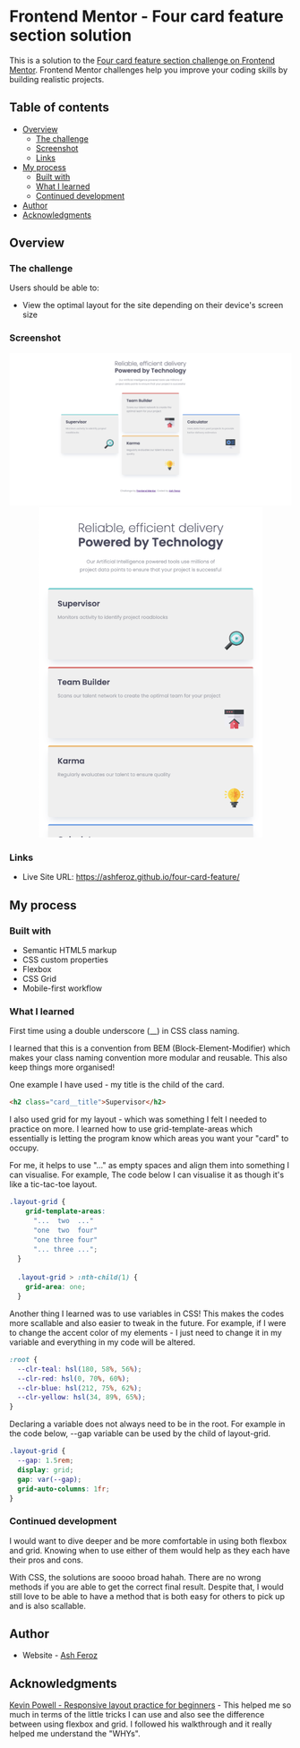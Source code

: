 # Frontend Mentor - Four card feature section solution

This is a solution to the [Four card feature section challenge on Frontend Mentor](https://www.frontendmentor.io/challenges/four-card-feature-section-weK1eFYK). Frontend Mentor challenges help you improve your coding skills by building realistic projects. 

## Table of contents

- [Overview](#overview)
  - [The challenge](#the-challenge)
  - [Screenshot](#screenshot)
  - [Links](#links)
- [My process](#my-process)
  - [Built with](#built-with)
  - [What I learned](#what-i-learned)
  - [Continued development](#continued-development)
- [Author](#author)
- [Acknowledgments](#acknowledgments)


## Overview

### The challenge

Users should be able to:

- View the optimal layout for the site depending on their device's screen size

### Screenshot

<div style="text-align: center;">
<img src="./full-width.png" alt="Full Width" width="800"/>
<img src="./mobile-optimised.png" alt="Mobile Optimised" width="400"/>
</div>

### Links

- Live Site URL: https://ashferoz.github.io/four-card-feature/

## My process

### Built with

- Semantic HTML5 markup
- CSS custom properties
- Flexbox
- CSS Grid
- Mobile-first workflow

### What I learned

First time using a double underscore (__) in CSS class naming.

I learned that this is a convention from BEM (Block-Element-Modifier) which makes your class naming convention more modular and reusable. This also keep things more organised!

One example I have used - my title is the child of the card.
```html
<h2 class="card__title">Supervisor</h2>
```

I also used grid for my layout - which was something I felt I needed to practice on more. I learned how to use grid-template-areas which essentially is letting the program know which areas you want your "card" to occupy.

For me, it helps to use "..." as empty spaces and align them into something I can visualise. For example, The code below I can visualise it as though it's like a tic-tac-toe layout.
```css
.layout-grid {
    grid-template-areas:
      "...  two  ..."
      "one  two  four"
      "one three four"
      "... three ...";
  }

  .layout-grid > :nth-child(1) {
    grid-area: one;
  }
```

Another thing I learned was to use variables in CSS! This makes the codes more scallable and also easier to tweak in the future. For example, if I were to change the accent color of my elements - I just need to change it in my variable and everything in my code will be altered.
```css
:root {
  --clr-teal: hsl(180, 58%, 56%);
  --clr-red: hsl(0, 70%, 60%);
  --clr-blue: hsl(212, 75%, 62%);
  --clr-yellow: hsl(34, 89%, 65%);
}
```

Declaring a variable does not always need to be in the root. For example in the code below, --gap variable can be used by the child of layout-grid. 
```css
.layout-grid {
  --gap: 1.5rem;
  display: grid;
  gap: var(--gap);
  grid-auto-columns: 1fr;
}
```

### Continued development

I would want to dive deeper and be more comfortable in using both flexbox and grid. Knowing when to use either of them would help as they each have their pros and cons. 

With CSS, the solutions are soooo broad hahah. There are no wrong methods if you are able to get the correct final result. Despite that, I would still love to be able to have a method that is both easy for others to pick up and is also scallable.

## Author

- Website - [Ash Feroz](https://ashferoz.netlify.app/main)

## Acknowledgments

[Kevin Powell - Responsive layout practice for beginners](https://youtu.be/JFbxl_VmIx0?si=poVa_nAe4NyoPP6B) - This helped me so much in terms of the little tricks I can use and also see the difference between using flexbox and grid. I followed his walkthrough and it really helped me understand the "WHYs".